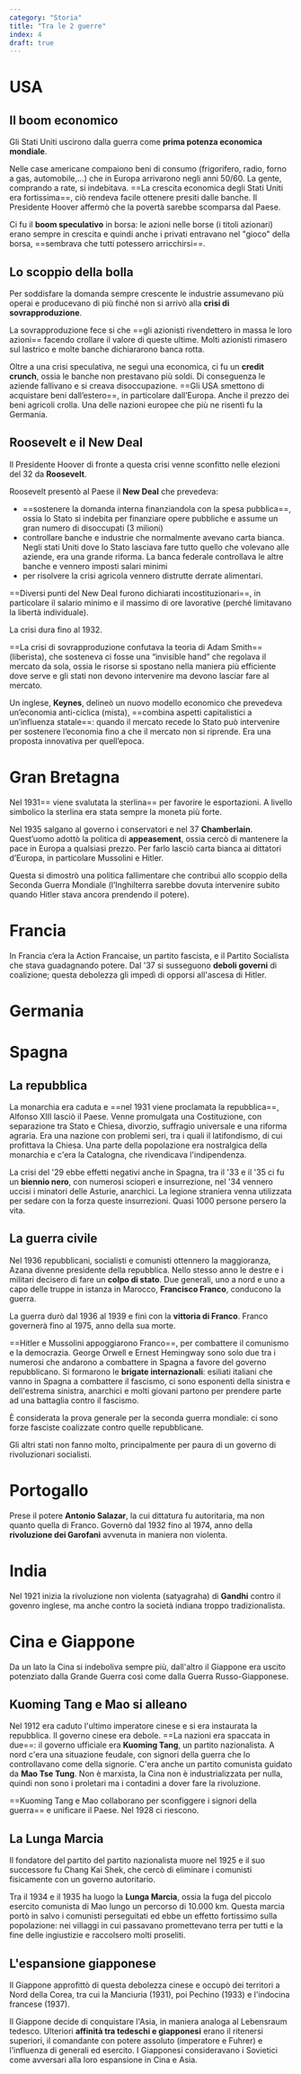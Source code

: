 ```yaml
---
category: "Storia"
title: "Tra le 2 guerre"
index: 4
draft: true
---
```


# USA
## Il boom economico
Gli Stati Uniti uscirono dalla guerra come **prima potenza economica mondiale**.

Nelle case americane compaiono beni di consumo (frigorifero, radio, forno a gas, automobile,...) che in Europa arrivarono negli anni 50/60.
La gente, comprando a rate, si indebitava.
==La crescita economica degli Stati Uniti era fortissima==, ciò rendeva facile ottenere presiti dalle banche.
Il Presidente Hoover affermò che la povertà sarebbe scomparsa dal Paese.

Ci fu il **boom speculativo** in borsa: le azioni nelle borse (i titoli azionari) erano sempre in crescita e quindi anche i privati entravano nel "gioco" della borsa, ==sembrava che tutti potessero arricchirsi==.

## Lo scoppio della bolla
Per soddisfare la domanda sempre crescente le industrie assumevano più operai e producevano di più finché non si arrivò alla **crisi di sovrapproduzione**.

La sovrapproduzione fece si che ==gli azionisti rivendettero in massa le loro azioni== facendo crollare il valore di queste ultime.
Molti azionisti rimasero sul lastrico e molte banche dichiararono banca rotta.

Oltre a una crisi speculativa, ne seguì una economica, ci fu un **credit crunch**, ossia le banche non prestavano più soldi. Di conseguenza le aziende fallivano e si creava disoccupazione. 
==Gli USA smettono di acquistare beni dall’estero==, in particolare dall’Europa. Anche il prezzo dei beni agricoli crolla. 
Una delle nazioni europee che più ne risentì fu la Germania. 

## Roosevelt e il New Deal
Il Presidente Hoover di fronte a questa crisi venne sconfitto nelle elezioni del 32 da **Roosevelt**.

Roosevelt presentò al Paese il **New Deal** che prevedeva:
- ==sostenere la domanda interna finanziandola con la spesa pubblica==, ossia lo Stato si indebita per finanziare opere pubbliche e assume un gran numero di disoccupati (3 milioni)
- controllare banche e industrie che normalmente avevano carta bianca. Negli stati Uniti dove lo Stato lasciava fare tutto quello che volevano alle aziende, era una grande riforma. La banca federale controllava le altre banche e vennero imposti salari minimi
- per risolvere la crisi agricola vennero distrutte derrate alimentari.

==Diversi punti del New Deal furono dichiarati incostituzionari==, in particolare il salario minimo e il massimo di ore lavorative (perché limitavano la libertà individuale).

La crisi dura fino al 1932.

==La crisi di sovrapproduzione confutava la teoria di Adam Smith== (liberista), che sosteneva ci fosse una “invisible hand” che regolava il mercato da sola, ossia le risorse si spostano nella maniera più efficiente dove serve e gli stati non devono intervenire ma devono lasciar fare al mercato.

Un inglese, **Keynes**, delineò un nuovo modello economico che prevedeva un’economia anti-ciclica (mista), ==combina aspetti capitalistici a un’influenza statale==: quando il mercato recede lo Stato può intervenire per sostenere l’economia fino a che il mercato non si riprende.
Era una proposta innovativa per quell’epoca.

# Gran Bretagna
Nel 1931== viene svalutata la sterlina== per favorire le esportazioni. A livello simbolico la sterlina era stata sempre la moneta più forte.

Nel 1935 salgano al governo i conservatori e nel 37 **Chamberlain**. Quest’uomo adottò la politica di **appeasement**, ossia cercò di mantenere la pace in Europa a qualsiasi prezzo.
Per farlo lasciò carta bianca ai dittatori d’Europa, in particolare Mussolini e Hitler.

Questa si dimostrò una politica fallimentare che contribuì allo scoppio della Seconda Guerra Mondiale (l’Inghilterra sarebbe dovuta intervenire subito quando Hitler stava ancora prendendo il potere).

# Francia
In Francia c’era la Action Francaise, un partito fascista, e il Partito Socialista che stava guadagnando potere.
Dal '37 si susseguono **deboli governi** di coalizione; questa debolezza gli impedì di opporsi all'ascesa di Hitler.

# Germania


# Spagna
## La repubblica
La monarchia era caduta e ==nel 1931 viene proclamata la repubblica==, Alfonso XIII lasciò il Paese.
Venne promulgata una Costituzione, con separazione tra Stato e Chiesa, divorzio, suffragio universale e una riforma agraria.
Era una nazione con problemi seri, tra i quali il latifondismo, di cui profittava la Chiesa. Una parte della popolazione era nostralgica della monarchia e c'era la Catalogna, che rivendicava l'indipendenza.

La crisi del '29 ebbe effetti negativi anche in Spagna, tra il '33 e il '35 ci fu un **biennio nero**, con numerosi scioperi e insurrezione, nel '34 vennero uccisi i minatori delle Asturie, anarchici.
La legione straniera venna utilizzata per sedare con la forza queste insurrezioni. Quasi 1000 persone persero la vita.

## La guerra civile
Nel 1936 repubblicani, socialisti e comunisti ottennero la maggioranza, Azana divenne presidente della repubblica.
Nello stesso anno le destre e i militari decisero di fare un **colpo di stato**. Due generali, uno a nord e uno a capo delle truppe in istanza in Marocco, **Francisco Franco**, conducono la guerra.

La guerra durò dal 1936 al 1939 e finì con la **vittoria di Franco**. Franco governerà fino al 1975, anno della sua morte.

==Hitler e Mussolini appoggiarono Franco==, per combattere il comunismo e la democrazia.
George Orwell e Ernest Hemingway sono solo due tra i numerosi che andarono a combattere in Spagna a favore del governo repubblicano.
Si formarono le **brigate internazionali**: esiliati italiani che vanno in Spagna a combattere il fascismo, ci sono esponenti della sinistra e dell'estrema sinistra, anarchici e molti giovani partono per prendere parte ad una battaglia contro il fascismo.

È considerata la prova generale per la seconda guerra mondiale: ci sono forze fasciste coalizzate contro quelle repubblicane.

Gli altri stati non fanno molto, principalmente per paura di un governo di rivoluzionari socialisti.

# Portogallo
Prese il potere **Antonio Salazar**, la cui dittatura fu autoritaria, ma non quanto quella di Franco.
Governò dal 1932 fino al 1974, anno della **rivoluzione dei Garofani** avvenuta in maniera non violenta.

# India
Nel 1921 inizia la rivoluzione non violenta (satyagraha) di **Gandhi** contro il govenro inglese, ma anche contro la società indiana troppo tradizionalista.

# Cina e Giappone
Da un lato la Cina si indeboliva sempre più, dall'altro il Giappone era uscito potenziato dalla Grande Guerra così come dalla Guerra Russo-Giapponese.

## Kuoming Tang e Mao si alleano
Nel 1912 era caduto l'ultimo imperatore cinese e si era instaurata la repubblica. Il governo cinese era debole.
==La nazioni era spaccata in due==: il governo ufficiale era **Kuoming Tang**, un partito nazionalista. A nord c'era una situazione feudale, con signori della guerra che lo controllavano come della signorie.
C'era anche un partito comunista guidato da **Mao Tse Tung**. Non è marxista, la Cina non è industrializzata per nulla, quindi non sono i proletari ma i contadini a dover fare la rivoluzione.

==Kuoming Tang e Mao collaborano per sconfiggere i signori della guerra== e unificare il Paese. Nel 1928 ci riescono.

## La Lunga Marcia
Il fondatore del partito del partito nazionalista muore nel 1925 e il suo successore fu Chang Kai Shek, che cercò di eliminare i comunisti fisicamente con un governo autoritario.

Tra il 1934 e il 1935 ha luogo la **Lunga Marcia**, ossia la fuga del piccolo esercito comunista di Mao lungo un percorso di 10.000 km. Questa marcia portò in salvo i comunisti perseguitati ed ebbe un effetto fortissimo sulla popolazione: nei villaggi in cui passavano promettevano terra per tutti e la fine delle ingiustizie e raccolsero molti proseliti.

## L'espansione giapponese
Il Giappone approfittò di questa debolezza cinese e occupò dei territori a Nord della Corea, tra cui la Manciuria (1931), poi Pechino (1933) e l'indocina francese (1937).

Il Giappone decide di conquistare l'Asia, in maniera analoga al Lebensraum tedesco. Ulteriori **affinità tra tedeschi e giapponesi** erano il ritenersi superiori, il comandante con potere assoluto (imperatore e Fuhrer) e l'influenza di generali ed esercito.
I Giapponesi consideravano i Sovietici come avversari alla loro espansione in Cina e Asia.